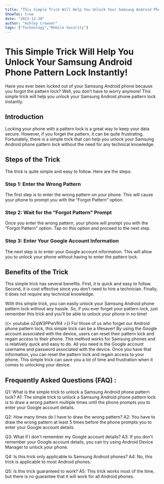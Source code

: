 ```yaml
---
title: "This Simple Trick Will Help You Unlock Your Samsung Android Phone Pattern Lock Instantly!"
ShowToc: true 
date: "2022-12-30"
author: "Ashley Crowner" 
tags: ["Technology","Mobile Security"]
---
```

# This Simple Trick Will Help You Unlock Your Samsung Android Phone Pattern Lock Instantly!

Have you ever been locked out of your Samsung Android phone because you forgot the pattern lock? Well, you don’t have to worry anymore! This simple trick will help you unlock your Samsung Android phone pattern lock instantly. 

## Introduction

Locking your phone with a pattern lock is a great way to keep your data secure. However, if you forget the pattern, it can be quite frustrating. Fortunately, there is a simple trick that can help you unlock your Samsung Android phone pattern lock without the need for any technical knowledge. 

## Steps of the Trick

The trick is quite simple and easy to follow. Here are the steps: 

### Step 1: Enter the Wrong Pattern

The first step is to enter the wrong pattern on your phone. This will cause your phone to prompt you with the “Forgot Pattern” option. 

### Step 2: Wait for the “Forgot Pattern” Prompt

Once you enter the wrong pattern, your phone will prompt you with the “Forgot Pattern” option. Tap on this option and proceed to the next step.

### Step 3: Enter Your Google Account Information

The next step is to enter your Google account information. This will allow you to unlock your phone without having to enter the pattern lock.

## Benefits of the Trick

This simple trick has several benefits. First, it is quick and easy to follow. Second, it is cost effective since you don’t need to hire a technician. Finally, it does not require any technical knowledge. 

With this simple trick, you can easily unlock your Samsung Android phone pattern lock without any hassle. So, if you ever forget your pattern lock, just remember this trick and you’ll be able to unlock your phone in no time!

{{< youtube oZqW3PPwVR4 >}} 
For those of us who forget our Android phone pattern lock, this simple trick can be a lifesaver! By using the Google account associated with the device, users can reset their pattern lock and regain access to their phone. This method works for Samsung phones and is relatively quick and easy to do. All you need is the Google account username and password associated with the device. Once you have that information, you can reset the pattern lock and regain access to your phone. This simple trick can save you a lot of time and frustration when it comes to unlocking your device.

## Frequently Asked Questions (FAQ) :
Q1: What is the simple trick to unlock a Samsung Android phone pattern lock?
A1: The simple trick to unlock a Samsung Android phone pattern lock is to draw a wrong pattern multiple times until the phone prompts you to enter your Google account details.

Q2: How many times do I have to draw the wrong pattern?
A2: You have to draw the wrong pattern at least 5 times before the phone prompts you to enter your Google account details.

Q3: What if I don't remember my Google account details?
A3: If you don't remember your Google account details, you can try using Android Device Manager to unlock your phone.

Q4: Is this trick only applicable to Samsung Android phones?
A4: No, this trick is applicable to most Android phones.

Q5: Is this trick guaranteed to work?
A5: This trick works most of the time, but there is no guarantee that it will work for all Android phones.


